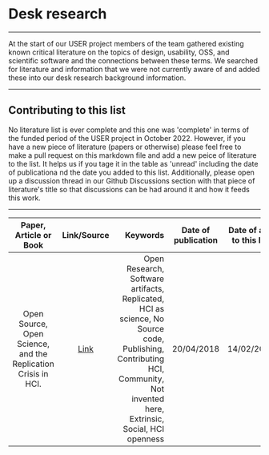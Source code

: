 # Desk research

-----

At the start of our USER project members of the team gathered existing known critical literature on the topics of design, usability, OSS, and scientific software and the connections between these terms. We searched for literature and information that we were not currently aware of and added these into our desk research background information.

----

## Contributing to this list

No literature list is ever complete and this one was 'complete' in terms of the funded period of the USER project in October 2022. However, if you have a new piece of literature (papers or otherwise) please feel free to make a pull request on this markdown file and add a new peice of literature to the list. It helps us if you tage it in the table as 'unread' including the date of publicationa nd the date you added to this list. Additionally, please open up a discussion thread in our Github Discussions section with that piece of literature's title so that discussions can be had around it and how it feeds this work.

----

| Paper, Article or Book  | Link/Source | Keywords   | Date of publication | Date of add to this list | notes/analysis/comments|
|:--------------:|:----------------------:| ----------:|:-------------:|:-------------:| ------------:|
| Open Source, Open Science, and the Replication Crisis in HCI. | [Link](https://dl.acm.org/doi/10.1145/3170427.3188395)| Open Research, Software artifacts, Replicated, HCI as science, No Source code, Publishing, Contributing HCI, Community, Not invented here, Extrinsic, Social, HCI openness          | 20/04/2018  | 14/02/2023 |